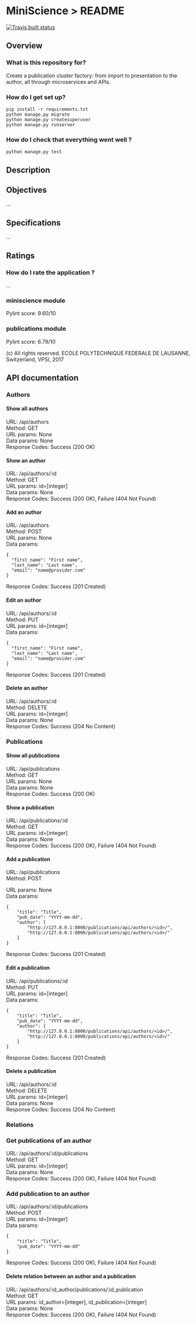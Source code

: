 # MiniScience > README
[![Travis built status](https://travis-ci.org/ffy/miniscience.svg?branch=master)](https://travis-ci.org/ffy/miniscience)

## Overview

### What is this repository for?

Create a publication cluster factory: from import to presentation to the author, all through microservices and APIs.

### How do I get set up? ###

```
pip install -r requirements.txt
python manage.py migrate
python manage.py createsuperuser
python manage.py runserver
```

### How do I check that everything went well ?

```
python manage.py test
```

## Description

## Objectives

...

## Specifications

...

## Ratings

### How do I rate the application ?

...

### miniscience module
Pylint score: 9.60/10

### publications module
Pylint score: 6.79/10

(c) All rights reserved. ECOLE POLYTECHNIQUE FEDERALE DE LAUSANNE, Switzerland, VPSI, 2017

## API documentation

### Authors

#### Show all authors

URL: /api/authors  
Method: GET  
URL params: None  
Data params: None  
Response Codes: Success (200 OK)

#### Show an author

URL: /api/authors/:id  
Method: GET  
URL params: id=[integer]  
Data params: None  
Response Codes: Success (200 OK), Failure (404 Not Found)

#### Add an author

URL: /api/authors  
Method: POST  
URL params: None  
Data params:

    {
      "first_name": "First name",
      "last_name": "Last name",
      "email": "name@provider.com"
    }
    
Response Codes: Success (201 Created)

#### Edit an author

URL: /api/authors/:id  
Method: PUT  
URL params: id=[integer]  
Data params:

    {
      "first_name": "First name",
      "last_name": "Last name",
      "email": "name@provider.com"
    }
    
Response Codes: Success (201 Created)

#### Delete an author

URL: /api/authors/:id  
Method: DELETE  
URL params: id=[integer]  
Data params: None  
Response Codes: Success (204 No Content)

### Publications

#### Show all publications

URL: /api/publications  
Method: GET  
URL params: None  
Data params: None  
Response Codes: Success (200 OK)

#### Show a publication

URL: /api/publications/:id  
Method: GET  
URL params: id=[integer]  
Data params: None  
Response Codes: Success (200 OK), Failure (404 Not Found)

#### Add a publication

URL: /api/publications  
Method: POST  

URL params: None  
Data params:

    {
        "title": "Title",
        "pub_date": "YYYY-mm-dd",
        "author": [
            "http://127.0.0.1:8000/publications/api/authors/<id>/",
            "http://127.0.0.1:8000/publications/api/authors/<id>/"
        ]
    }
    
Response Codes: Success (201 Created)

#### Edit a publication

URL: /api/publications/:id  
Method: PUT  
URL params: id=[integer]  
Data params:

    {
        "title": "Title",
        "pub_date": "YYYY-mm-dd",
        "author": [
            "http://127.0.0.1:8000/publications/api/authors/<id>/",
            "http://127.0.0.1:8000/publications/api/authors/<id>/"
        ]
    }
    
Response Codes: Success (201 Created)

#### Delete a publication

URL: /api/authors/:id  
Method: DELETE  
URL params: id=[integer]  
Data params: None  
Response Codes: Success (204 No Content)

### Relations

### Get publications of an author

URL: /api/authors/:id/publications  
Method: GET  
URL params: id=[integer]  
Data params: None  
Response Codes: Success (200 OK), Failure (404 Not Found)

### Add publication to an author

URL: /api/authors/:id/publications  
Method: POST  
URL params: id=[integer]  
Data params:

    {
        "title": "Title",
        "pub_date": "YYYY-mm-dd"
    }

Response Codes: Success (200 OK), Failure (404 Not Found)

#### Delete relation between an author and a publication

URL: /api/authors/:id_author/publications/:id_publication  
Method: GET  
URL params: id_author=[integer], id_publication=[integer]  
Data params: None  
Response Codes: Success (200 OK), Failure (404 Not Found)
